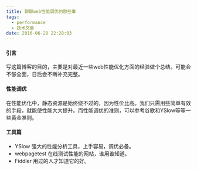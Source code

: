 ```yaml
---
title: 聊聊web性能调优的那些事
tags:
  - performance
  - 技术文章
date: 2016-06-28 22:28:03
---
```


#### 引言

写这篇博客的目的，主要是对最近一些web性能优化方面的经验做个总结。可能会不够全面，日后会不断补充完整。<!--more-->

#### 性能调优

在性能优化中，静态资源是始终绕不过的，因为性价比高。我们只需用些简单有效的手段，就能使性能大大提升。而性能调优的准则，可以参考谷歌和YSlow等等一些黄金准则。

#### 工具篇

*   YSlow
强大的性能分析工具，上手容易，调优必备。
*   webpagetest
在线测试性能的网站，谁用谁知道。
*   Fiddler
用过的人才知道它的好。

&nbsp;